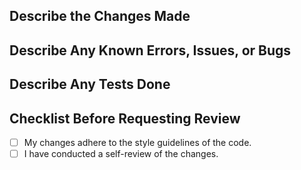 ## Describe the Changes Made

## Describe Any Known Errors, Issues, or Bugs

## Describe Any Tests Done

## Checklist Before Requesting Review

- [ ] My changes adhere to the style guidelines of the code.
- [ ] I have conducted a self-review of the changes.
